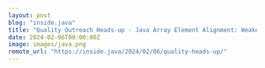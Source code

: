 ```yaml
---
layout: post
blog: "inside.java"
title: "Quality Outreach Heads-up - Java Array Element Alignment: Weakening of Some Methods Guarantees ?"
date: 2024-02-06T00:00:00Z
image: images/java.png
remote_url: "https://inside.java/2024/02/06/quality-heads-up/"
---
```

